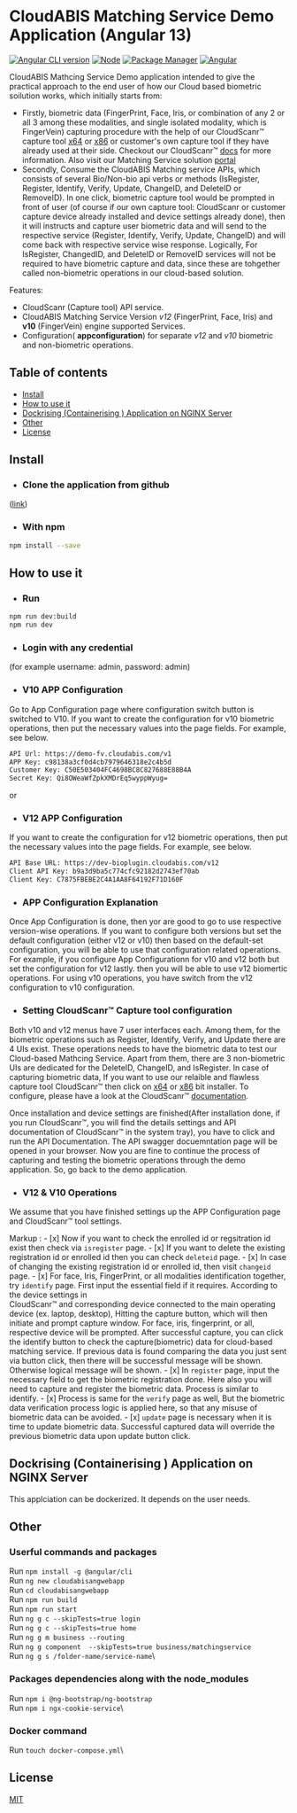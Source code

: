 <!-- # cloudabis-angular-sample

Using CloudScanr and CloudABIS to do biometric businees.


# Building Out the Dockerfile (DOcker Intro or proceedure)

We will build docker image in multi build fashion  -->


# CloudABIS Matching Service Demo Application (Angular 13)

[![Angular CLI version](https://img.shields.io/npm/v/angular-cli.svg)](https://www.npmjs.com/package/@angular/cli/v/13.3.5)
[![Node](https://img.shields.io/npm/v/node.svg)](https://nodejs.org/de/blog/release/v14.16.0/)
[![Package Manager](https://img.shields.io/npm/v/npm.svg)](https://www.npmjs.com/package/npm)
[![Angular](https://img.shields.io/npm/v/angular.svg)](https://www.npmjs.com/package/@angular/core/v/13.3.8)

CloudABIS Mathcing Service Demo application intended to give the practical approach to the end user of how our Cloud based biometric soilution works, which initially starts from:

- Firstly, biometric data (FingerPrint, Face, Iris, or combination of any 2 or all 3 among these modalities, and single isolated modality, which is FingerVein) capturing procedure with the 
  help of our CloudScanr™ capture tool [x64](https://kernello-scanr.s3.amazonaws.com/4.1.12/CloudScanrClient-Installer-4.1.12(x64).exe) or [x86](https://kernello-scanr.s3.amazonaws.com/4.1.12/CloudScanrClient-Installer-4.1.12(x64).exe) or customer's own capture tool if they have already used at their side. Checkout our CloudScanr™ [docs](https://bioplugin.cloudabis.com/v12/api/docs/Ultimate-document-of-CloudScanr-4.3.27.pdf) for more information. Also visit our Matching Service solution [portal](https://identity.cloudabis.com/) 
- Secondly, Consume the CloudABIS Matching service APIs, which consists of several Bio/Non-bio api verbs or methods (IsRegister, Register, Identify, Verify, Update, ChangeID, and DeleteID or  
  RemoveID). In one click, biometric capture tool would be prompted in front of user (of course if our own capture tool: CloudScanr or customer capture device already installed and device settings
  already done), then it will instructs and capture user biometric data and will send to the respective service (Register, Identify, Verify, Update, ChangeID) and will come back with respective service wise response. Logically, For IsRegister, ChangedID, and DeleteID or RemoveID services will not be required to have biometric capture and data, since these are tohgether called non-biometric operations in our cloud-based solution. 


Features:

- CloudScanr (Capture tool) API service. 
- CloudABIS Matching Service Version *v12* (FingerPrint, Face, Iris) and **v10** (FingerVein) engine supported Services.
- Configuration( **appconfiguration**) for separate *v12* and *v10* biometric and non-biometric operations.

## Table of contents

- [Install](#install)
- [How to use it](#how-to-use-it)
- [Dockrising (Containerising ) Application on NGINX Server](#dockerising-app-on-nginx)
- [Other](#events)
- [License](#license)

## Install

- ### Clone the application from github 
([link](https://github.com/kernello/cloudabisweb.git))

- ### With npm

```sh
npm install --save
```

## How to use it

- ### Run

```sh
npm run dev:build
npm run dev
```

- ### Login with any credential 
(for example username: admin, password: admin)

- ### V10 APP Configuration
Go to App Configuration page where configuration switch button is switched to V10. If you want to create the configuration for v10 biometric operations, then put the necessary values into the page fields. For example, see below.

```html
API Url: https://demo-fv.cloudabis.com/v1
APP Key: c98138a3cf0d4cb7979646318e2c4b5d
Customer Key: C50E503404FC4698BC8C827688E88B4A
Secret Key: Qi8OWeaWfZpkXMDrEq5wyppWyug=
```
or

- ### V12 APP Configuration
If you want to create the configuration for v12 biometric operations, then put the necessary values into the page fields. For example, see below.

```html
API Base URL: https://dev-bioplugin.cloudabis.com/v12
Client API Key: b9a3d9ba5c774cfc92182d2743ef70ab
Client Key: C7875FBEBE2C4A1AA8F64192F71D160F
```

- ### APP Configuration Explanation
Once App Configuration is done, then yor are good to go to use respective version-wise operations. If you want to configure both versions but set the default configuration (either v12 or v10) then based on the default-set configuration, you will be able to use that configuration related operations. For example, if you configure App Configurationn for v10 and v12 both but set the configuration for v12 lastly. then you will be able to use v12 biomertic operations. For using v10 operations, you have switch from the v12 configuration to v10 configuration.

- ### Setting CloudScanr™ Capture tool configuration
Both v10 and v12 menus have 7 user interfaces each. Among them, for the biometric operations such as Register, Identify, Verify, and Update there are 4 UIs exist. These operations needs to have the biometric data to test our Cloud-based Mathcing Service. Apart from them, there are 3 non-biometric UIs are dedicated for the DeleteID, ChangeID, and IsRegister. In case of capturing biometric data, If you want to use our relaible and flawless capture tool CloudScanr™ then click on [x64](https://kernello-scanr.s3.amazonaws.com/4.1.12/CloudScanrClient-Installer-4.1.12(x64).exe) or [x86](https://kernello-scanr.s3.amazonaws.com/4.1.12/CloudScanrClient-Installer-4.1.12(x64).exe) bit installer. To configure, please have a look at the CloudScanr™ [documentation](https://bioplugin.cloudabis.com/v12/api/docs/Ultimate-document-of-CloudScanr-4.3.27.pdf).<br>

Once installation and device settings are finished(After installation done, if you run CloudScanr™, you will find the details settings and API documentation of CloudScanr™ in the system tray), you have to click and run the API Documentation. The API swagger docuemntation page will be opened in your browser. Now you are fine to continue the process of capturing and testing the biometric operations through the demo application. So, go back to the demo application.<br>

- ### V12 & V10 Operations
We assume that you have finished settings up the APP Configuration page and CloudScanr™ tool settings. <br>
<!-- Markup : 1. Now if you want to check the enrolled id or regsitration id exist then check via `isregister` page.
         2. If you want to delete the existing registration id or enrolled id then you can check `deleteid` page.
         3. In case of changing the existing registration id or enrolled id, then visit `changeid` page.
         4. For face, Iris, FingerPrint, or all modalities identification together, try `identify` page. First input the essential field if it requires. According to the device settings in CloudScanr™ and corresponding device connected to the main operating device (ex. laptop, desktop), Hitting the capture button, which will then initiate and prompt capture window. For face, iris, fingerprint, or all, respective device will be prompted. After successful capture, you can click the identify button to check the capture(biometric) data for cloud-based matching service. If previous data is found comparing the data you just sent via button click, then there will be successful message will be shown. Otherwise logical message will be shown.
         5. In `register` page, input the necessary field to get the biometric registration done. Here also you will need to capture and register the biometric data. Process is similar to identify.
         6. Process is same for the `verify` page as well, But the biometric data verification process logic is applied here, so that any misuse of biometric data can be avoided.
         7. `update` page is necessary when it is time to update biometric data. Successful captured data will override the previous biometric data upon update button click. -->

 Markup : - [x] Now if you want to check the enrolled id or regsitration id exist then check via `isregister` page.
          - [x] If you want to delete the existing registration id or enrolled id then you can check `deleteid` page.
          - [x] In case of changing the existing registration id or enrolled id, then visit `changeid` page.
          - [x] For face, Iris, FingerPrint, or all modalities identification together, try `identify` page. First input the essential field if it requires. According to the device settings in      
                CloudScanr™ and corresponding device connected to the main operating device (ex. laptop, desktop), Hitting the capture button, which will then initiate and prompt capture window. For face, iris, fingerprint, or all, respective device will be prompted. After successful capture, you can click the identify button to check the capture(biometric) data for cloud-based matching service. If previous data is found comparing the data you just sent via button click, then there will be successful message will be shown. Otherwise logical message will be shown.
          - [x] In `register` page, input the necessary field to get the biometric registration done. Here also you will need to capture and register the biometric data. Process is similar to 
                identify.
          - [x] Process is same for the `verify` page as well, But the biometric data verification process logic is applied here, so that any misuse of biometric data can be avoided.
          - [x] `update` page is necessary when it is time to update biometric data. Successful captured data will override the previous biometric data upon update button click.


## Dockrising (Containerising ) Application on NGINX Server

This applciation can be dockerized. It depends on the user needs.

## Other 

### Userful commands and packages 
Run `npm install -g @angular/cli`\
Run `ng new cloudabisangwebapp`\
Run `cd cloudabisangwebapp`\
Run `npm run build`\
Run `npm run start`\
Run `ng g c --skipTests=true login`\
Run `ng g c --skipTests=true home`\
Run `ng g m business --routing`\
Run `ng g component  --skipTests=true business/matchingservice`\
Run `ng g s /folder-name/service-name`\

### Packages dependencies along with the node_modules

Run `npm i @ng-bootstrap/ng-bootstrap`\
Run `npm i ngx-cookie-service`\

### Docker command
Run `touch docker-compose.yml`\

## License

[MIT](#)